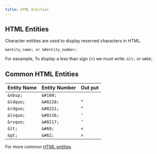 ```yaml
---
title: HTML Entities
---
```

## HTML Entities

Character entities are used to display reserved characters in HTML.

```
&entity_name; or &#entity_number;
```
For eaxample, To display a less than sign (<) we must write: `&lt;` or `&#60;`

## Common HTML Entities


| Entity Name   | Entity Number | Out put       | 
| ------------- | ------------- | ------------- | 
| `&nbsp;`      | `&#160;`      |               | 
| `&ldquo;`     | `&#8220;`     |       `“`     |
| `&rdguo;`     | `&#8221;`     |       `”`     | 
| `&lsquo;`     | `&#8216;`     |       `‘`     | 
| `&rsquo;`     | `&#8217;`     |       `’`     | 
| `&lt;`        | `&#60;`       |       `<`     | 
| `&gt;`        | `&#62;`       |       `>`     | 

For more common [HTML entities](https://andrew.hedges.name/experiments/entities/)

